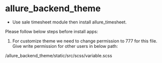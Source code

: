 # allure_backend_theme

- Use sale timesheet module then install allure_timesheet.

Please follow below steps before install apps:

1. For customize theme we need to change permission to 777 for this file.
Give write permission for other users in below path:

/allure_backend_theme/static/src/scss/variable.scss
